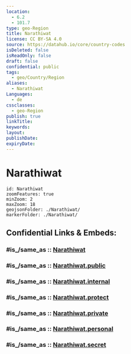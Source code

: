 ```yaml
---
location:
  - 6.2
  - 101.7
type: geo-Region
title: Narathiwat
license: CC BY-SA 4.0
source: https://datahub.io/core/country-codes
isDeleted: false
isReadOnly: false
draft: false
confidential: public
tags:
  - geo/Country/Region
aliases:
  - Narathiwat
Languages:
  - de
cssclasses:
  - geo-Region
publish: true
linkTitle:
keywords:
layout:
publishDate:
expiryDate:
---
```


# Narathiwat

```leaflet
id: Narathiwat
zoomFeatures: true 
minZoom: 2 
maxZoom: 18
geojsonFolder: ./Narathiwat/
markerFolder: ./Narathiwat/
```


## Confidential Links & Embeds: 

### #is_/same_as :: [Narathiwat](/_Standards/Earth/Continent/Asia/Asia~South~East/Thailand/Provinces~Thailand/Narathiwat.md) 

### #is_/same_as :: [Narathiwat.public](/_public/Earth/Continent/Asia/Asia~South~East/Thailand/Provinces~Thailand/Narathiwat.public.md) 

### #is_/same_as :: [Narathiwat.internal](/_internal/Earth/Continent/Asia/Asia~South~East/Thailand/Provinces~Thailand/Narathiwat.internal.md) 

### #is_/same_as :: [Narathiwat.protect](/_protect/Earth/Continent/Asia/Asia~South~East/Thailand/Provinces~Thailand/Narathiwat.protect.md) 

### #is_/same_as :: [Narathiwat.private](/_private/Earth/Continent/Asia/Asia~South~East/Thailand/Provinces~Thailand/Narathiwat.private.md) 

### #is_/same_as :: [Narathiwat.personal](/_personal/Earth/Continent/Asia/Asia~South~East/Thailand/Provinces~Thailand/Narathiwat.personal.md) 

### #is_/same_as :: [Narathiwat.secret](/_secret/Earth/Continent/Asia/Asia~South~East/Thailand/Provinces~Thailand/Narathiwat.secret.md)

